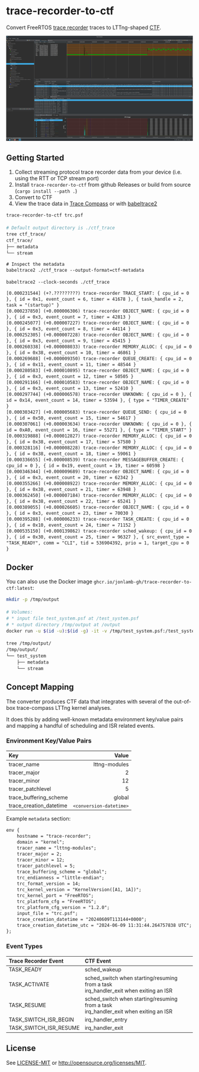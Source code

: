 # trace-recorder-to-ctf

Convert FreeRTOS [trace recorder](https://github.com/percepio/TraceRecorderSource) traces to LTTng-shaped [CTF](https://diamon.org/ctf/v1.8.3/).

![trace-compass](assets/trace_compass_freertos.png)

## Getting Started

1. Collect streaming protocol trace recorder data from your device (i.e. using the RTT or TCP stream port)
1. Install `trace-recorder-to-ctf` from github Releases or build from source (`cargo install --path .`)
1. Convert to CTF
1. View the trace data in [Trace Compass](https://eclipse.dev/tracecompass/) or with [babeltrace2](https://babeltrace.org/)

```bash
trace-recorder-to-ctf trc.psf

# Default output directory is ./ctf_trace
tree ctf_trace/
ctf_trace/
├── metadata
└── stream
```

```
# Inspect the metadata
babeltrace2 ./ctf_trace --output-format=ctf-metadata

babeltrace2 --clock-seconds ./ctf_trace
```

```text
[0.000231544] (+?.?????????) trace-recorder TRACE_START: { cpu_id = 0 }, { id = 0x1, event_count = 6, timer = 41678 }, { task_handle = 2, task = "(startup)" }
[0.000237850] (+0.000006306) trace-recorder OBJECT_NAME: { cpu_id = 0 }, { id = 0x3, event_count = 7, timer = 42813 }
[0.000245077] (+0.000007227) trace-recorder OBJECT_NAME: { cpu_id = 0 }, { id = 0x3, event_count = 8, timer = 44114 }
[0.000252305] (+0.000007228) trace-recorder OBJECT_NAME: { cpu_id = 0 }, { id = 0x3, event_count = 9, timer = 45415 }
[0.000260338] (+0.000008033) trace-recorder MEMORY_ALLOC: { cpu_id = 0 }, { id = 0x38, event_count = 10, timer = 46861 }
[0.000269688] (+0.000009350) trace-recorder QUEUE_CREATE: { cpu_id = 0 }, { id = 0x11, event_count = 11, timer = 48544 }
[0.000280583] (+0.000010895) trace-recorder OBJECT_NAME: { cpu_id = 0 }, { id = 0x3, event_count = 12, timer = 50505 }
[0.000291166] (+0.000010583) trace-recorder OBJECT_NAME: { cpu_id = 0 }, { id = 0x3, event_count = 13, timer = 52410 }
[0.000297744] (+0.000006578) trace-recorder UNKNOWN: { cpu_id = 0 }, { id = 0x14, event_count = 14, timer = 53594 }, { type = "TIMER_CREATE" }
[0.000303427] (+0.000005683) trace-recorder QUEUE_SEND: { cpu_id = 0 }, { id = 0x50, event_count = 15, timer = 54617 }
[0.000307061] (+0.000003634) trace-recorder UNKNOWN: { cpu_id = 0 }, { id = 0xA0, event_count = 16, timer = 55271 }, { type = "TIMER_START" }
[0.000319888] (+0.000012827) trace-recorder MEMORY_ALLOC: { cpu_id = 0 }, { id = 0x38, event_count = 17, timer = 57580 }
[0.000328116] (+0.000008228) trace-recorder MEMORY_ALLOC: { cpu_id = 0 }, { id = 0x38, event_count = 18, timer = 59061 }
[0.000336655] (+0.000008539) trace-recorder MESSAGEBUFFER_CREATE: { cpu_id = 0 }, { id = 0x19, event_count = 19, timer = 60598 }
[0.000346344] (+0.000009689) trace-recorder OBJECT_NAME: { cpu_id = 0 }, { id = 0x3, event_count = 20, timer = 62342 }
[0.000355266] (+0.000008922) trace-recorder MEMORY_ALLOC: { cpu_id = 0 }, { id = 0x38, event_count = 21, timer = 63948 }
[0.000362450] (+0.000007184) trace-recorder MEMORY_ALLOC: { cpu_id = 0 }, { id = 0x38, event_count = 22, timer = 65241 }
[0.000389055] (+0.000026605) trace-recorder OBJECT_NAME: { cpu_id = 0 }, { id = 0x3, event_count = 23, timer = 70030 }
[0.000395288] (+0.000006233) trace-recorder TASK_CREATE: { cpu_id = 0 }, { id = 0x10, event_count = 24, timer = 71152 }
[0.000535150] (+0.000139862) trace-recorder sched_wakeup: { cpu_id = 0 }, { id = 0x30, event_count = 25, timer = 96327 }, { src_event_type = "TASK_READY", comm = "CLI", tid = 536904392, prio = 1, target_cpu = 0 }
```

## Docker

You can also use the Docker image `ghcr.io/jonlamb-gh/trace-recorder-to-ctf:latest`:

```bash
mkdir -p /tmp/output

# Volumes:
# * input file test_system.psf at /test_system.psf
# * output directory /tmp/output at /output
docker run -u $(id -u):$(id -g) -it -v /tmp/test_system.psf:/test_system.psf:ro -v /tmp/output:/output:rw ghcr.io/jonlamb-gh/trace-recorder-to-ctf:latest -o /output/test_system /test_system.psf

tree /tmp/output/
/tmp/output/
└── test_system
    ├── metadata
    └── stream
```

## Concept Mapping

The converter produces CTF data that integrates with several of the out-of-box trace-compass LTTng kernel analyses.

It does this by adding well-known metadata environment key/value pairs and mapping a handful of
scheduling and ISR related events.

### Environment Key/Value Pairs

| Key | Value |
| :--- | ---: |
| tracer_name | lttng-modules |
| tracer_major | 2 |
| tracer_minor | 12 |
| tracer_patchlevel | 5 |
| trace_buffering_scheme | global |
| trace_creation_datetime | `<conversion-datetime>` |

Example `metadata` section:
```
env {
    hostname = "trace-recorder";
    domain = "kernel";
    tracer_name = "lttng-modules";
    tracer_major = 2;
    tracer_minor = 12;
    tracer_patchlevel = 5;
    trace_buffering_scheme = "global";
    trc_endianness = "little-endian";
    trc_format_version = 14;
    trc_kernel_version = "KernelVersion([A1, 1A])";
    trc_kernel_port = "FreeRTOS";
    trc_platform_cfg = "FreeRTOS";
    trc_platform_cfg_version = "1.2.0";
    input_file = "trc.psf";
    trace_creation_datetime = "20240609T113144+0000";
    trace_creation_datetime_utc = "2024-06-09 11:31:44.264757838 UTC";
};
```

### Event Types

| Trace Recorder Event | CTF Event |
| :--- | :--- |
| TASK_READY | sched_wakeup |
| TASK_ACTIVATE | sched_switch when starting/resuming from a task<br/>irq_handler_exit when exiting an ISR |  
| TASK_RESUME | sched_switch when starting/resuming from a task<br/>irq_handler_exit when exiting an ISR |  
| TASK_SWITCH_ISR_BEGIN | irq_handler_entry |
| TASK_SWITCH_ISR_RESUME | irq_handler_exit |

## License

See [LICENSE-MIT](LICENSE-MIT) or http://opensource.org/licenses/MIT.
